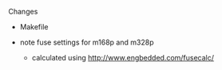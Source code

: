 Changes

- Makefile

- note fuse settings for m168p and m328p
  - calculated using http://www.engbedded.com/fusecalc/
